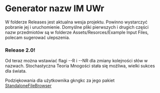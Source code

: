 # Generator nazw IM UWr
 
W folderze Releases jest aktualna wesja projektu. Powinno wystarczyć pobranie jej i uruchomienie.
Domyślne pliki pierwszych i drugich części nazw przedmiotów są w folderze Assets/Resorces/Example Input Files, polecam sugerować ulepszenia.

### Release 2.0!

Od teraz można wstawiać flagi --R i --NR dla zmiany kolejności słów w nazwach. Stochastyczna Teoria Mnogości stała się możliwa, wielki sukces dla świata.

Podziękowania dla użytkownika gkngkc za jego pakiet
[StandaloneFileBrowser](https://github.com/gkngkc/UnityStandaloneFileBrowser)